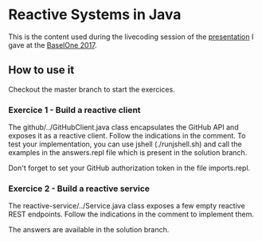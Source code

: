 # Reactive Systems in Java
This is the content used during the livecoding session of the [presentation](http://nicolasbarbe.com/2017/10/22/presentation-at-baselone-2017-reactive-systems-in-java/) I gave at the [BaselOne 2017](http://baselone.ch/). 

## How to use it
Checkout the master branch to start the exercices.

### Exercice 1 - Build a reactive client
The github/../GitHubClient.java class encapsulates the GitHub API and exposes it as a reactive client. Follow the indications in the comment. To test your implementation, you can use jshell (./runjshell.sh) and call the examples in the answers.repl file which is present in the solution branch.

Don't forget to set your GitHub authorization token in the file imports.repl.

### Exercice 2 - Build a reactive service 
The  reactive-service/../Service.java class exposes a few empty reactive REST endpoints. Follow the indications in the comment to implement them.


The answers are available in the solution branch.

